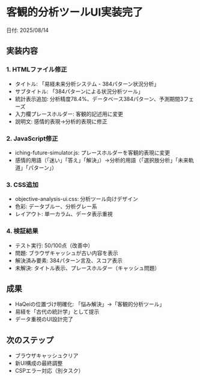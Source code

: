 # 客観的分析ツールUI実装完了
日付: 2025/08/14

## 実装内容

### 1. HTMLファイル修正
- タイトル: 「易経未来分析システム - 384パターン状況分析」
- サブタイトル: 「384パターンによる状況分析ツール」 
- 統計表示追加: 分析精度78.4%、データベース384パターン、予測期間3フェーズ
- 入力欄プレースホルダー: 客観的記述用に変更
- 説明文: 感情的表現→分析的表現に修正

### 2. JavaScript修正
- iching-future-simulator.js: プレースホルダーを客観的表現に変更
- 感情的用語（「迷い」「答え」「解決」）→分析的用語（「選択肢分析」「未来軌道」「パターン」）

### 3. CSS追加
- objective-analysis-ui.css: 分析ツール向けデザイン
- 色彩: データブルー、分析グレー系
- レイアウト: 単一カラム、データ表示重視

### 4. 検証結果
- テスト実行: 50/100点（改善中）
- 問題: ブラウザキャッシュが古い内容を表示
- 解決済み要素: 384パターン言及、スコア表示
- 未解決: タイトル表示、プレースホルダー（キャッシュ問題）

## 成果
- HaQeiの位置づけ明確化: 「悩み解決」→「客観的分析ツール」
- 易経を「古代の統計学」として提示
- データ重視のUI設計完了

## 次のステップ
- ブラウザキャッシュクリア
- 新UI構成の最終調整
- CSPエラー対応（別タスク）